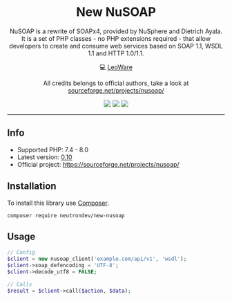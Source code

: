 [comment]: <> (Version $Id$)

<h1 align="center">New NuSOAP</h1>

<p align="center">
NuSOAP is a rewrite of SOAPx4, provided by NuSphere and Dietrich Ayala. It is a set of PHP classes - no PHP extensions required - that allow developers to create and consume web services based on SOAP 1.1, WSDL 1.1 and HTTP 1.0/1.1.
</p>

<p align="center">
💻 <a href="https://github.com/LeoWare">LeoWare</a>
</p>

<p align="center">
  All credits belongs to official authors, take a look at <a href="https://sourceforge.net/projects/nusoap/">sourceforge.net/projects/nusoap/</a>
</p>

<p align="center">
    <a href="https://packagist.org/packages/neutrondev/new-nusoap"><img src="https://img.shields.io/packagist/l/neutrondev/new-nusoap.svg?style=flat-square"></a>
    <a href="https://packagist.org/packages/neutrondev/new-nusoap"><img src="https://img.shields.io/packagist/dt/neutrondev/new-nusoap.svg?style=flat-square"></a>
    <a href="https://packagist.org/packages/neutrondev/new-nusoap"><img src="https://img.shields.io/packagist/v/neutrondev/new-nusoap.svg?style=flat-square"></a>
</p>

-----

## Info

- Supported PHP: 7.4 - 8.0
- Latest version: [0.10](https://github.com/LeoWare/nusoap/releases/tag/v0.10)
- Official project: <https://sourceforge.net/projects/nusoap/>

## Installation

To install this library use [Composer](https://getcomposer.org/).

```shell
composer require neutrondev/new-nusoap
```

## Usage

```php
// Config
$client = new nusoap_client('example.com/api/v1', 'wsdl');
$client->soap_defencoding = 'UTF-8';
$client->decode_utf8 = FALSE;

// Calls
$result = $client->call($action, $data);
```